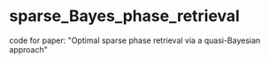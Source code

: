 # sparse_Bayes_phase_retrieval
code for paper: "Optimal sparse phase retrieval via a quasi-Bayesian approach"
